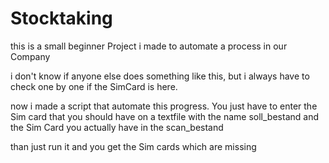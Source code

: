 # Stocktaking

this is a small beginner Project i made to automate a process in our Company

i don't know if anyone else does something like this, but i always have to check one by one if the SimCard is here.

now i made a script that automate this progress.
You just have to enter the Sim card that you should have on a textfile with the name soll_bestand
and the Sim Card you actually have in the scan_bestand

than just run it and you get the Sim cards which are missing
